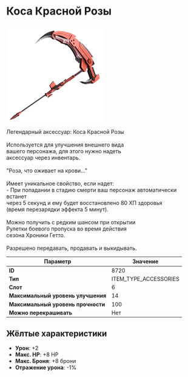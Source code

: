 # Коса Красной Розы

![Item Image](../img/8720.webp?raw=true)

Легендарный аксессуар: Коса Красной Розы<br><br>Используется для улучшения внешнего вида<br>вашего персонажа, для этого нужно надеть<br>аксессуар через инвентарь.<br><br>"Роза, что оживает на крови..."<br><br>Имеет уникальное свойство, если надет:<br> - При попадании в стадию смерти ваш персонаж автоматически встанет<br>через 5 секунд и ему будет восстановлено 80 ХП здоровья<br>(время перезарядки эффекта 5 минут).<br><br>Можно получить с редким шансом при открытии <br>Рулетки боевого пропуска во время действия<br>сезона Хроники Гетто.<br><br>Разрешено передавать, продавать и выкидывать.


| Параметр | Значение |
|----------|----------|
| **ID** | 8720 |
| **Тип** | ITEM_TYPE_ACCESSORIES |
| **Слот** | 6 |
| **Максимальный уровень улучшения** | 14 |
| **Максимальный уровень прочности** | 100 |
| **Можно перекрашивать** | Нет |

## Жёлтые характеристики

- **Урон**: +2
- **Макс. HP**: +8 HP
- **Макс. Броня**: +8 брони
- **Отражение урона**: -1%

